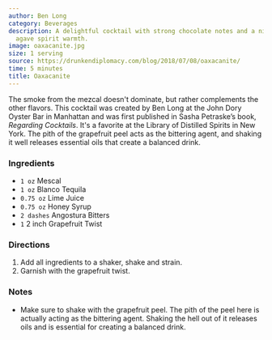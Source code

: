 ```yaml
---
author: Ben Long
category: Beverages
description: A delightful cocktail with strong chocolate notes and a nice underlying
  agave spirit warmth.
image: oaxacanite.jpg
size: 1 serving
source: https://drunkendiplomacy.com/blog/2018/07/08/oaxacanite/
time: 5 minutes
title: Oaxacanite
---
```


The smoke from the mezcal doesn't dominate, but rather complements the other flavors. This cocktail was created by Ben Long at the John Dory Oyster Bar in Manhattan and was first published in Sasha Petraske’s book, _Regarding Cocktails_. It's a favorite at the Library of Distilled Spirits in New York. The pith of the grapefruit peel acts as the bittering agent, and shaking it well releases essential oils that create a balanced drink.

### Ingredients

* `1 oz` Mescal
* `1 oz` Blanco Tequila
* `0.75 oz` Lime Juice
* `0.75 oz` Honey Syrup
* `2 dashes` Angostura Bitters
* `1` 2 inch Grapefruit Twist

### Directions

1. Add all ingredients to a shaker, shake and strain.
2. Garnish with the grapefruit twist.

### Notes

- Make sure to shake with the grapefruit peel. The pith of the peel here is actually acting as the bittering agent. Shaking the hell out of it releases oils and is essential for creating a balanced drink.
